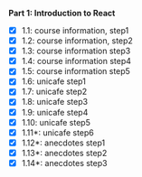 **Part 1: Introduction to React**

- [x] 1.1: course information, step1
- [x] 1.2: course information, step2
- [x] 1.3: course information step3
- [x] 1.4: course information step4
- [x] 1.5: course information step5
- [x] 1.6: unicafe step1
- [x] 1.7: unicafe step2
- [x] 1.8: unicafe step3
- [x] 1.9: unicafe step4
- [x] 1.10: unicafe step5
- [x] 1.11*: unicafe step6
- [x] 1.12*: anecdotes step1
- [x] 1.13*: anecdotes step2
- [x] 1.14*: anecdotes step3
